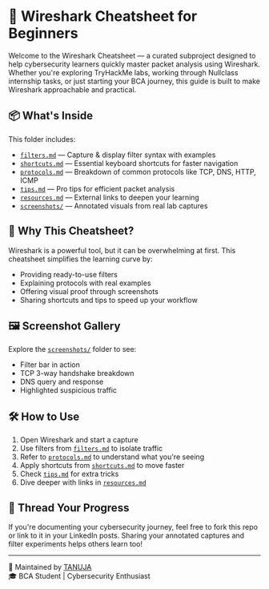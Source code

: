 
# 🧪 Wireshark Cheatsheet for Beginners

Welcome to the Wireshark Cheatsheet — a curated subproject designed to help cybersecurity learners quickly master packet analysis using Wireshark. Whether you're exploring TryHackMe labs, working through Nullclass internship tasks, or just starting your BCA journey, this guide is built to make Wireshark approachable and practical.

## 📦 What's Inside

This folder includes:
- [`filters.md`](filters.md) — Capture & display filter syntax with examples
- [`shortcuts.md`](shortcuts.md) — Essential keyboard shortcuts for faster navigation
- [`protocols.md`](protocols.md) — Breakdown of common protocols like TCP, DNS, HTTP, ICMP
- [`tips.md`](tips.md) — Pro tips for efficient packet analysis
- [`resources.md`](resources.md) — External links to deepen your learning
- [`screenshots/`](screenshots/) — Annotated visuals from real lab captures

## 🧠 Why This Cheatsheet?

Wireshark is a powerful tool, but it can be overwhelming at first. This cheatsheet simplifies the learning curve by:
- Providing ready-to-use filters
- Explaining protocols with real examples
- Offering visual proof through screenshots
- Sharing shortcuts and tips to speed up your workflow

## 🖼️ Screenshot Gallery

Explore the [`screenshots/`](screenshots/) folder to see:
- Filter bar in action
- TCP 3-way handshake breakdown
- DNS query and response
- Highlighted suspicious traffic

## 🛠️ How to Use

1. Open Wireshark and start a capture
2. Use filters from [`filters.md`](filters.md) to isolate traffic
3. Refer to [`protocols.md`](protocols.md) to understand what you're seeing
4. Apply shortcuts from [`shortcuts.md`](shortcuts.md) to move faster
5. Check [`tips.md`](tips.md) for extra tricks
6. Dive deeper with links in [`resources.md`](resources.md)

## 🧵 Thread Your Progress

If you're documenting your cybersecurity journey, feel free to fork this repo or link to it in your LinkedIn posts. Sharing your annotated captures and filter experiments helps others learn too!

---

📌 Maintained by [TANUJA](https://github.com/yourusername)  
🎓 BCA Student | Cybersecurity Enthusiast 
